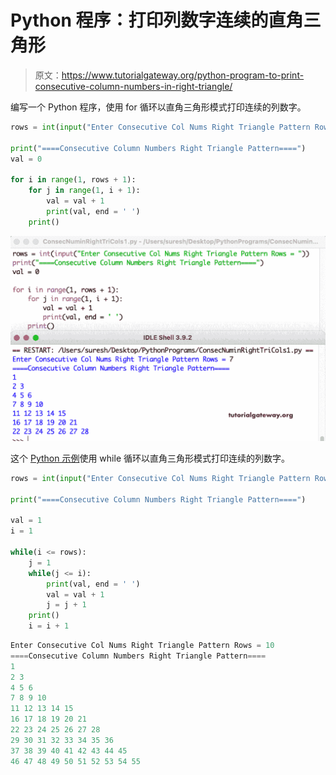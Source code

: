 # Python 程序：打印列数字连续的直角三角形

> 原文：<https://www.tutorialgateway.org/python-program-to-print-consecutive-column-numbers-in-right-triangle/>

编写一个 Python 程序，使用 for 循环以直角三角形模式打印连续的列数字。

```py
rows = int(input("Enter Consecutive Col Nums Right Triangle Pattern Rows = "))

print("====Consecutive Column Numbers Right Triangle Pattern====")
val = 0

for i in range(1, rows + 1):
    for j in range(1, i + 1):
        val = val + 1
        print(val, end = ' ')
    print()
```

![Python Program to Print Consecutive Column Numbers in Right Triangle](img/75840f27b2144b59363a18032556c975.png)

这个 [Python 示例](https://www.tutorialgateway.org/python-programming-examples/)使用 while 循环以直角三角形模式打印连续的列数字。

```py
rows = int(input("Enter Consecutive Col Nums Right Triangle Pattern Rows = "))

print("====Consecutive Column Numbers Right Triangle Pattern====")

val = 1
i = 1

while(i <= rows):
    j = 1
    while(j <= i):
        print(val, end = ' ')
        val = val + 1
        j = j + 1
    print()
    i = i + 1
```

```py
Enter Consecutive Col Nums Right Triangle Pattern Rows = 10
====Consecutive Column Numbers Right Triangle Pattern====
1 
2 3 
4 5 6 
7 8 9 10 
11 12 13 14 15 
16 17 18 19 20 21 
22 23 24 25 26 27 28 
29 30 31 32 33 34 35 36 
37 38 39 40 41 42 43 44 45 
46 47 48 49 50 51 52 53 54 55 
```